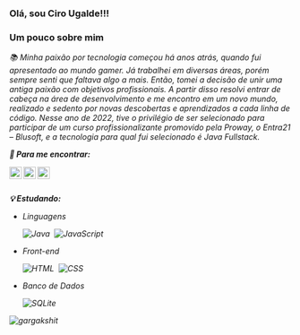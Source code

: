### <b>Olá, sou Ciro Ugalde!!!</b>

### Um pouco sobre mim
<i> 📚 Minha paixão por tecnologia começou há anos atrás, quando fui apresentado ao mundo gamer. Já trabalhei em diversas áreas, porém sempre senti que faltava algo a mais. Então, tomei a decisão de unir uma antiga paixão com objetivos profissionais. A partir disso resolvi entrar de cabeça na área de desenvolvimento e me encontro em um novo mundo, realizado e sedento por novas descobertas e aprendizados a cada linha de código. Nesse ano de 2022, tive o privilégio de ser selecionado para participar de um curso profissionalizante promovido pela Proway, o Entra21 – Blusoft, e a tecnologia para qual fui selecionado é Java Fullstack.

<b>📱 Para me encontrar:</b>

<a href="https://ciro-ugalde.github.io/"></a>

<a href="https://www.instagram.com/cirougalde/">
  <img align="left" alt="Ciro Ugalde Instagram" width="22px" src="https://raw.githubusercontent.com/hussainweb/hussainweb/main/icons/instagram.png" />
</a>
<a href="https://twitter.com/cirougalde">
  <img align="left" alt="Ciro Ugalde | Twitter" width="22px" src="https://raw.githubusercontent.com/peterthehan/peterthehan/master/assets/twitter.svg" />
</a>
<a href="https://www.linkedin.com/in/ciro-damasco-ugalde-151756220">
  <img align="left" alt="Ciro Ugalde LinkedIN" width="22px" src="https://raw.githubusercontent.com/peterthehan/peterthehan/master/assets/linkedin.svg"/></a>
 
 <br>
 <br>


<b>💡 Estudando:</b>
 - Linguagens

    ![Java](https://img.shields.io/badge/-Java-red?style=flat&logo=Java&logoColor=FFFFFF)&nbsp;
    ![JavaScript](https://img.shields.io/badge/-JavaScript-F7DF1E?style=flat&logo=javascript&logoColor=000000)

- Front-end

    ![HTML](https://img.shields.io/badge/-HTML-E44D26?style=flat&logo=HTML5&logoColor=FFFFFF)&nbsp;
    ![CSS](https://img.shields.io/badge/-CSS-1B73BA?style=flat&logo=CSS3&logoColor=FFFFFF)&nbsp;
 

- Banco de Dados

    ![SQLite](https://img.shields.io/badge/-SQLite-FFFFFF?style=flat&logo=sqlite&logoColor=000000)&nbsp;
    
    
<p align="left">
  <img
    src="https://komarev.com/ghpvc/?username=Ciro-Ugalde"
    alt="gargakshit" </p>
